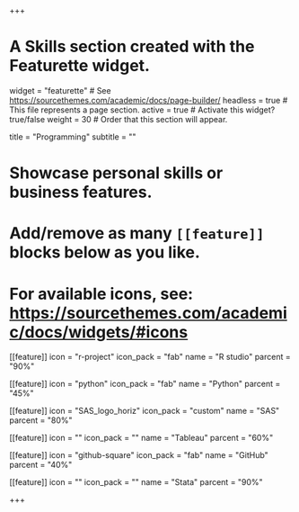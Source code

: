 +++
# A Skills section created with the Featurette widget.
widget = "featurette"  # See https://sourcethemes.com/academic/docs/page-builder/
headless = true  # This file represents a page section.
active = true  # Activate this widget? true/false
weight = 30  # Order that this section will appear.

title = "Programming"
subtitle = ""

# Showcase personal skills or business features.
# 
# Add/remove as many `[[feature]]` blocks below as you like.
# 
# For available icons, see: https://sourcethemes.com/academic/docs/widgets/#icons


[[feature]]
  icon = "r-project"
  icon_pack = "fab"
  name = "R studio"
  parcent = "90%"
  
[[feature]]
  icon = "python"
  icon_pack = "fab"
  name = "Python"
  parcent = "45%"
  
[[feature]]
  icon = "SAS_logo_horiz"
  icon_pack = "custom"
  name = "SAS"
  parcent = "80%"  
  
[[feature]]
  icon = ""
  icon_pack = ""
  name = "Tableau"
  parcent = "60%"   
  
[[feature]]
  icon = "github-square"
  icon_pack = "fab"
  name = "GitHub"
  parcent = "40%"  

[[feature]]
  icon = ""
  icon_pack = ""
  name = "Stata"
  parcent = "90%"   

+++
